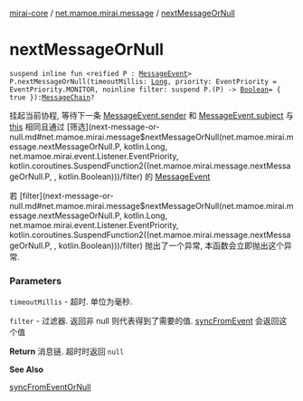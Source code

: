 [mirai-core](../index.md) / [net.mamoe.mirai.message](index.md) / [nextMessageOrNull](./next-message-or-null.md)

# nextMessageOrNull

`suspend inline fun <reified P : `[`MessageEvent`](-message-event/index.md)`> P.nextMessageOrNull(timeoutMillis: `[`Long`](https://kotlinlang.org/api/latest/jvm/stdlib/kotlin/-long/index.html)`, priority: EventPriority = EventPriority.MONITOR, noinline filter: suspend P.(P) -> `[`Boolean`](https://kotlinlang.org/api/latest/jvm/stdlib/kotlin/-boolean/index.html)` = { true }): `[`MessageChain`](../net.mamoe.mirai.message.data/-message-chain/index.md)`?`

挂起当前协程, 等待下一条 [MessageEvent.sender](-message-event/sender.md) 和 [MessageEvent.subject](-message-event/subject.md) 与 [this](next-message-or-null/-this-.md) 相同且通过 [筛选](next-message-or-null.md#net.mamoe.mirai.message$nextMessageOrNull(net.mamoe.mirai.message.nextMessageOrNull.P, kotlin.Long, net.mamoe.mirai.event.Listener.EventPriority, kotlin.coroutines.SuspendFunction2((net.mamoe.mirai.message.nextMessageOrNull.P, , kotlin.Boolean)))/filter) 的 [MessageEvent](-message-event/index.md)

若 [filter](next-message-or-null.md#net.mamoe.mirai.message$nextMessageOrNull(net.mamoe.mirai.message.nextMessageOrNull.P, kotlin.Long, net.mamoe.mirai.event.Listener.EventPriority, kotlin.coroutines.SuspendFunction2((net.mamoe.mirai.message.nextMessageOrNull.P, , kotlin.Boolean)))/filter) 抛出了一个异常, 本函数会立即抛出这个异常.

### Parameters

`timeoutMillis` - 超时. 单位为毫秒.

`filter` - 过滤器. 返回非 null 则代表得到了需要的值. [syncFromEvent](../net.mamoe.mirai.event/sync-from-event.md) 会返回这个值

**Return**
消息链. 超时时返回 `null`

**See Also**

[syncFromEventOrNull](../net.mamoe.mirai.event/sync-from-event-or-null.md)

